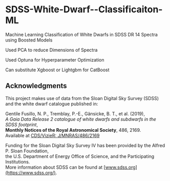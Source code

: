 # SDSS-White-Dwarf--Classificaiton-ML
Machine Learning Classification of White Dwarfs in SDSS DR 14 Spectra using Boosted Models

Used PCA to reduce Dimensions of Spectra 

Used Optuna for Hyperparameter Optimization

Can substitute Xgboost or Lightgbm for CatBoost



## Acknowledgments

This project makes use of data from the Sloan Digital Sky Survey (SDSS) and the white dwarf catalogue published in:

Gentile Fusillo, N. P., Tremblay, P.-E., Gänsicke, B. T., et al. (2019),  
*A Gaia Data Release 2 catalogue of white dwarfs and subdwarfs in the SDSS footprint*,  
**Monthly Notices of the Royal Astronomical Society**, 486, 2169.  
Available at [CDS/VizieR: J/MNRAS/486/2169](https://cdsarc.cds.unistra.fr/viz-bin/cat/J/MNRAS/486/2169)

Funding for the Sloan Digital Sky Survey IV has been provided by the Alfred P. Sloan Foundation,  
the U.S. Department of Energy Office of Science, and the Participating Institutions.  
More information about SDSS can be found at [www.sdss.org](https://www.sdss.org/).
